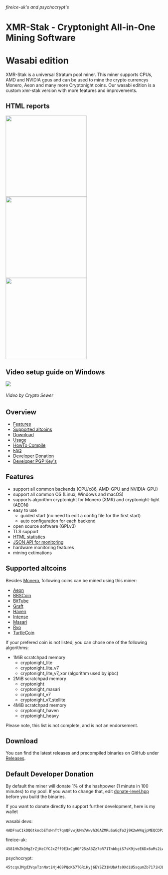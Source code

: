 ###### fireice-uk's and psychocrypt's
# XMR-Stak - Cryptonight All-in-One Mining Software
# Wasabi edition

XMR-Stak is a universal Stratum pool miner. This miner supports CPUs, AMD and NVIDIA gpus and can be used to mine the crypto currencys Monero, Aeon and many more Cryptonight coins.
Our wasabi edition is a custom xmr-stak version with more features and improvements.

## HTML reports
<img src="https://gist.githubusercontent.com/fireice-uk/2da301131ac01695ff79539a27b81d68/raw/4c09cdeee86f94df2e9dd86b927e64aded6184f5/xmr-stak-cpu-hashrate.png" width="260"> <img src="https://gist.githubusercontent.com/fireice-uk/2da301131ac01695ff79539a27b81d68/raw/4c09cdeee86f94df2e9dd86b927e64aded6184f5/xmr-stak-cpu-results.png" width="260"> <img src="https://gist.githubusercontent.com/fireice-uk/2da301131ac01695ff79539a27b81d68/raw/4c09cdeee86f94df2e9dd86b927e64aded6184f5/xmr-stak-cpu-connection.png" width="260">

## Video setup guide on Windows

[<img src="https://gist.githubusercontent.com/fireice-uk/3621b179d56f57a8ead6303d8e415cf6/raw/f572faba67cc9418116f3c1dfd7783baf52182ce/vidguidetmb.jpg">](https://youtu.be/YNMa8NplWus)
###### Video by Crypto Sewer

## Overview
* [Features](#features)
* [Supported altcoins](#supported-altcoins)
* [Download](#download)
* [Usage](doc/usage.md)
* [HowTo Compile](doc/compile.md)
* [FAQ](doc/FAQ.md)
* [Developer Donation](#default-developer-donation)
* [Developer PGP Key's](doc/pgp_keys.md)

## Features

- support all common backends (CPU/x86, AMD-GPU and NVIDIA-GPU)
- support all common OS (Linux, Windows and macOS)
- supports algorithm cryptonight for Monero (XMR) and cryptonight-light (AEON)
- easy to use
  - guided start (no need to edit a config file for the first start)
  - auto configuration for each backend
- open source software (GPLv3)
- TLS support
- [HTML statistics](doc/usage.md#html-and-json-api-report-configuraton)
- [JSON API for monitoring](doc/usage.md#html-and-json-api-report-configuraton)
- hardware monitoring features
- mining extimations

## Supported altcoins

Besides [Monero](https://getmonero.org), following coins can be mined using this miner:

- [Aeon](http://www.aeon.cash)
- [BBSCoin](https://www.bbscoin.xyz)
- [BitTube](https://coin.bit.tube/)
- [Graft](https://www.graft.network)
- [Haven](https://havenprotocol.com)
- [Intense](https://intensecoin.com)
- [Masari](https://getmasari.org)
- [Ryo](https://ryo-currency.com)
- [TurtleCoin](https://turtlecoin.lol)

If your prefered coin is not listed, you can chose one of the following algorithms:

- 1MiB scratchpad memory
    - cryptonight_lite
    - cryptonight_lite_v7
    - cryptonight_lite_v7_xor (algorithm used by ipbc)
- 2MiB scratchpad memory
    - cryptonight
    - cryptonight_masari
    - cryptonight_v7
    - cryptonight_v7_stellite
- 4MiB scratchpad memory
    - cryptonight_haven
    - cryptonight_heavy

Please note, this list is not complete, and is not an endorsement.

## Download

You can find the latest releases and precompiled binaries on GitHub under [Releases](https://github.com/wasabidevs/xmr-stak/releases/).

## Default Developer Donation

By default the miner will donate 1% of the hashpower (1 minute in 100 minutes) to my pool. If you want to change that, edit [donate-level.hpp](xmrstak/donate-level.hpp) before you build the binaries.

If you want to donate directly to support further development, here is my wallet

wasabi devs:
```
4ADFnuC1kDQGtkncbETsHnTt7qmQFvwjUMn7Awvh3GAZMRuSaGqTo2j9K2wW4qjpMEQCDPzJmhr2cXEKJqUe9uJvBrdeD3o
```

fireice-uk:
```
4581HhZkQHgZrZjKeCfCJxZff9E3xCgHGF25zABZz7oR71TnbbgiS7sK9jveE6Dx6uMs2LwszDuvQJgRZQotdpHt1fTdDhk
```

psychocrypt:
```
45tcqnJMgd3VqeTznNotiNj4G9PQoK67TGRiHyj6EYSZ31NUbAfs9XdiU5squmZb717iHJLxZv3KfEw8jCYGL5wa19yrVCn
```

